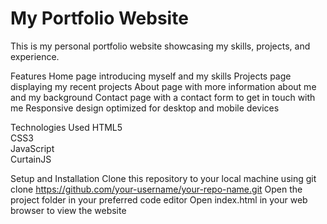 # My Portfolio Website
This is my personal portfolio website showcasing my skills, projects, and experience.

Features
Home page introducing myself and my skills
Projects page displaying my recent projects
About page with more information about me and my background
Contact page with a contact form to get in touch with me
Responsive design optimized for desktop and mobile devices

Technologies Used
HTML5 <br />
CSS3 <br />
JavaScript <br />
CurtainJS <br />

Setup and Installation
Clone this repository to your local machine using git clone https://github.com/your-username/your-repo-name.git
Open the project folder in your preferred code editor
Open index.html in your web browser to view the website



